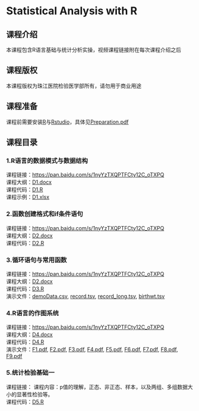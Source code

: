 # Statistical Analysis with R

## 课程介绍
本课程包含R语言基础与统计分析实操，视频课程链接附在每次课程介绍之后  

## 课程版权
本课程版权为珠江医院检验医学部所有，请勿用于商业用途

## 课程准备
课程前需要安装[R](https://www.r-project.org/)与[Rstudio](https://www.rstudio.com/)，具体见[Preparation.pdf](0/Preparation.pdf)

## 课程目录

### 1.R语言的数据模式与数据结构 
课程链接：https://pan.baidu.com/s/1nyYzTXQPTFCty12C_oTXPQ  
课程大纲：[D1.docx](1/D1.docx)  
课程代码：[D1.R](1/D1.R)  
课程示例：[D1.xlsx](1/D1.xlsx)  


### 2.函数创建格式和if条件语句  
课程链接：https://pan.baidu.com/s/1nyYzTXQPTFCty12C_oTXPQ  
课程大纲：[D2.docx](2/D2.docx)  
课程代码：[D2.R](2/D2.R)  

### 3.循环语句与常用函数  
课程链接：https://pan.baidu.com/s/1nyYzTXQPTFCty12C_oTXPQ  
课程大纲：[D2.docx](2/D2.docx)  
课程代码：[D3.R](3/D3.R)  
演示文件：[demoData.csv](3/demoData.csv), [record.tsv](3/record.tsv), [record_long.tsv](3/record_long.tsv), [birthwt.tsv](3/birthwt.tsv)

### 4.R语言的作图系统
课程链接：https://pan.baidu.com/s/1nyYzTXQPTFCty12C_oTXPQ  
课程大纲：[D4.docx](4/D4.docx)  
课程代码：[D4.R](4/D4.R)  
演示文件：[F1.pdf](4/F1.pdf), [F2.pdf](4/F2.pdf), [F3.pdf](4/F3.pdf), [F4.pdf](4/F4.pdf), [F5.pdf](4/F5.pdf), [F6.pdf](4/F6.pdf), [F7.pdf](4/F7.pdf), [F8.pdf](4/F8.pdf), [F9.pdf](4/F9.pdf)

### 5.统计检验基础一
课程链接：
课程内容：p值的理解，正态、非正态、样本，以及两组、多组数据大小的显著性检验等。  
课程代码：[D5.R](5/D5.R)  
